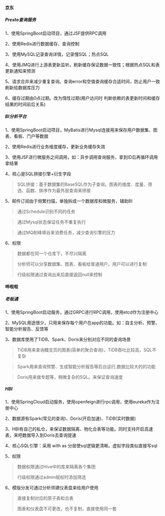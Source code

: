 
#### 京东

##### Presto查询服务

1、使用SpringBoot启动项目，通过JSF提供RPC调用

2、使用Redis进行数据缓存、查询控制

3、使用MySQL记录查询详情，记录慢SQL；热点SQL

4、使用JMQ进行上游表更新监听。刷新缓存保证数据一致性；根据热点SQL和表更新通知来预测

5、请求合并来减少重复查询。查询error和空值查询缓存合适时间，防止用户一致刷新给数据库压力

6、缓存过期由0点过期。改为惰性过期(用户访问时 判断依赖的表更新时间和缓存结果的时间前后关系)


##### BI分析平台

1、使用SpringBoot启动项目，MyBatis进行Mysql连接用来保存用户数据集、图表、看板、门户等数据

2、使用Redis进行业务维度缓存，更新业务缓存失效

3、使用JSF进行微服务之间调用，如：异步调用查询服务，拿到ID后再循环调用拿结果

4、核心是SQL拼接引擎+衍生字段

> SQL拼接：基于数据集的BaseSQL作为子查询。图表的维度、度量、筛选、函数、排序作为最外层查询来拼接

5、邮件订阅由于频繁扫描，单独拆成一个数据库和微服务，辅助BI

> 通过Schedule识别不同的任务

> 通过Mysql状态保证任务不重复执行

> 通过MQ削峰填谷来消费任务，减少查询引擎的压力

6、权限

> 数据都在同一个仓库下，不尽兴隔离
>
> 分析师可以分享数据集、图表、看板给普通用户。用户可以进行复制
>
> 行级权限通过查询出来后直接返回null来控制


#### 哗啦啦

##### 老板通

1、使用SpringBoot启动服务，通过GRPC进行RPC调用，使用etcd作为注册中心

2、MySQL用途很少，只用来保存每个用户在app的功能。如：自主分析、预警、智能分析报告、反馈等

3、数据库使用了TiDB、Spark、Doris来分别对应不同的查询场景

> TiDB用来查询概览页的图表(简单的聚合查询)，TiDB吞吐比较高，SQL不复杂

> Spark用来查询预警、生成智能分析报告等后台运行,数据比较大的的功能

> Doris用来做专题等，稍微复杂的SQL。来保证查询速度


##### HBI

1、使用SpringCloud启动服务，使用openfeign进行rpc调用，使用eureka作为注册中心

2、数据源有Spark(常见的查询)、Doris(开启加速)、TiDB(实时数据)

3、HBI有自己的私仓，来保证数据隔离、物化合表等功能。同时支持开启高速表，来吧数据导入到Doris去查询提速

4、核心SQL引擎：采用 with as 分层使sql逻辑更清晰。虚拟字段类似直接写sql

5、权限

> 数据权限通过Hive中的库来隔离各个集团
>
> 行级权限通过admin赋权时添加筛选

6、模版分发可通过分析师建仪表盘来给用户使用

> 直接复制对应的原子表和合表
>
> 图表和仪表盘不可更改，也不复制，直接使用同一套









